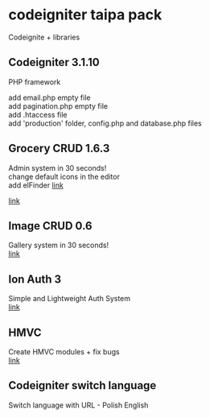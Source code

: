 # codeigniter taipa pack
Codeignite + libraries

<h2>Codeigniter 3.1.10</h2>
PHP framework

add email.php empty file<br/>
add pagination.php empty file<br/>
add .htaccess file<br/>
add 'production' folder, config.php and database.php files

<h2>Grocery CRUD 1.6.3</h2>
Admin system in 30 seconds!<br/>
change default icons in the editor<br/>
add elFinder <a href="https://github.com/Studio-42/elFinder" target="_blank">link</a>   <br/>

<a href="https://www.grocerycrud.com" target="_blank">link</a>

<h2>Image CRUD 0.6</h2>
Gallery system in 30 seconds!<br/>
<a href="https://www.grocerycrud.com/image-crud" target="_blank">link</a>

<h2>Ion Auth 3</h2>
Simple and Lightweight Auth System <br/>
<a href="http://benedmunds.com/ion_auth" target="_blank">link</a>

<h2>HMVC</h2>
Create HMVC modules + fix bugs<br/>
<a href="https://github.com/jenssegers/codeigniter-hmvc-modules" target="_blank">link</a>

<h2>Codeigniter switch language</h2>
Switch language with URL - Polish English<br/>

